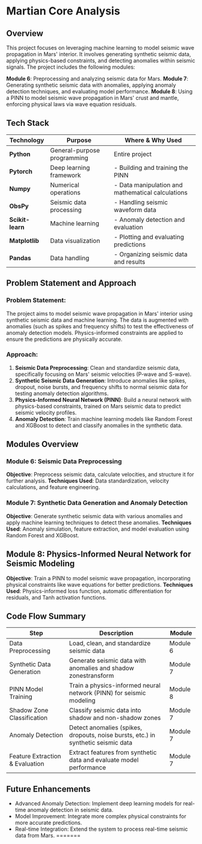 
# Martian Core Analysis

## Overview

This project focuses on leveraging machine learning to model seismic wave propagation in Mars' interior. It involves generating synthetic seismic data, applying physics-based constraints, and detecting anomalies within seismic signals. The project includes the following modules:

**Module 6**: Preprocessing and analyzing seismic data for Mars.
**Module 7**: Generating synthetic seismic data with anomalies, applying anomaly detection techniques, and evaluating model performance.
**Module 8**: Using a PINN to model seismic wave propagation in Mars' crust and mantle, enforcing physical laws via wave equation residuals.

## Tech Stack

| Technology       | Purpose                     | Where & Why Used                                  |
| ---------------- | --------------------------- | ------------------------------------------------- |
| **Python**       | General-purpose programming | Entire project                                    |
| **Pytorch**      | Deep learning framework     | - Building and training the PINN                  |
| **Numpy**        | Numerical operations        | - Data manipulation and mathematical calculations |
| **ObsPy**        | Seismic data processing     | - Handling seismic waveform data                  |
| **Scikit-learn** | Machine learning            | - Anomaly detection and evaluation                |
| **Matplotlib**   | Data visualization          | - Plotting and evaluating predictions             |
| **Pandas**       | Data handling               | - Organizing seismic data and results             |

## Problem Statement and Approach

### Problem Statement:

The project aims to model seismic wave propagation in Mars' interior using synthetic seismic data and machine learning. The data is augmented with anomalies (such as spikes and frequency shifts) to test the effectiveness of anomaly detection models. Physics-informed constraints are applied to ensure the predictions are physically accurate.

### Approach:

1. **Seismic Data Preprocessing**: Clean and standardize seismic data, specifically focusing on Mars' seismic velocities (P-wave and S-wave).
2. **Synthetic Seismic Data Generation**: Introduce anomalies like spikes, dropout, noise bursts, and frequency shifts to normal seismic data for testing anomaly detection algorithms.
3. **Physics-Informed Neural Network (PINN)**: Build a neural network with physics-based constraints, trained on Mars seismic data to predict seismic velocity profiles.
4. **Anomaly Detection**: Train machine learning models like Random Forest and XGBoost to detect and classify anomalies in the synthetic data.

## Modules Overview

### Module 6: Seismic Data Preprocessing

**Objective**: Preprocess seismic data, calculate velocities, and structure it for further analysis.
**Techniques Used**: Data standardization, velocity calculations, and feature engineering.

### Module 7: Synthetic Data Generation and Anomaly Detection

**Objective**: Generate synthetic seismic data with various anomalies and apply machine learning techniques to detect these anomalies.
**Techniques Used**: Anomaly simulation, feature extraction, and model evaluation using Random Forest and XGBoost.

## Module 8: Physics-Informed Neural Network for Seismic Modeling

**Objective**: Train a PINN to model seismic wave propagation, incorporating physical constraints like wave equations for better predictions.
**Techniques Used**: Physics-informed loss function, automatic differentiation for residuals, and Tanh activation functions.

## Code Flow Summary

| **Step**                        | **Description**                                                                   | **Module** |
| ------------------------------- | --------------------------------------------------------------------------------- | ---------- |
| Data Preprocessing              | Load, clean, and standardize seismic data                                         | Module 6   |
| Synthetic Data Generation       | Generate seismic data with anomalies and shadow zonestransform                    | Module 7   |
| PINN Model Training             | Train a physics-informed neural network (PINN) for seismic modeling               | Module 8   |
| Shadow Zone Classification      | Classify seismic data into shadow and non-shadow zones                            | Module 7   |
| Anomaly Detection               | Detect anomalies (spikes, dropouts, noise bursts, etc.) in synthetic seismic data | Module 7   |
| Feature Extraction & Evaluation | Extract features from synthetic data and evaluate model performance               | Module 7   |

## Future Enhancements

- Advanced Anomaly Detection: Implement deep learning models for real-time anomaly detection in seismic data.
- Model Improvement: Integrate more complex physical constraints for more accurate predictions.
- Real-time Integration: Extend the system to process real-time seismic data from Mars.
=======

